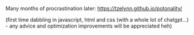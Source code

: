 Many months of procrastination later: https://tzelynn.github.io/potonality/

(first time dabbling in javascript, html and css (with a whole lot of chatgpt...) - any advice and optimization improvements will be appreciated heh)
